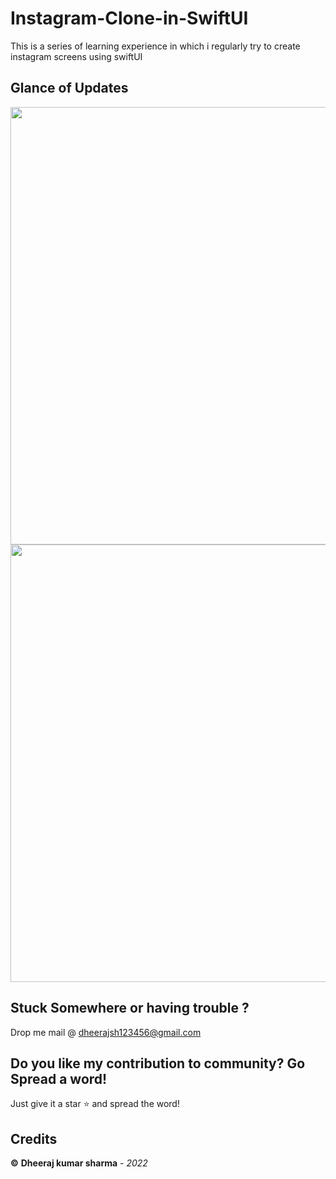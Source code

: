 # Instagram-Clone-in-SwiftUI
This is a series of learning experience in which i regularly try to create instagram screens using swiftUI

## Glance of Updates

<img src="https://imgur.com/fNq2ZfB.png" height="700"> <img src="https://imgur.com/tKJKThg.png" height="700">

## Stuck Somewhere or having trouble ?
Drop me mail @ dheerajsh123456@gmail.com

## Do you like my contribution to community? Go Spread a word!
Just give it a star ⭐️ and spread the word!

## Credits
**©** **Dheeraj kumar sharma** - *2022*
